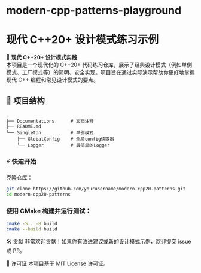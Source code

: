 # modern-cpp-patterns-playground
# 现代 C++20+ 设计模式练习示例

🚀 **现代 C++20+ 设计模式实践**  
本项目是一个现代化的 C++20+ 代码练习仓库，展示了经典设计模式（例如单例模式、工厂模式等）的简明、安全实现。项目旨在通过实际演示帮助你更好地掌握现代 C++ 编程和常见设计模式的要点。


## 📂 项目结构
```
.
├── Documentations      # 文档注释
├── README.md
└── Singleton           # 单例模式
    ├── GlobalConfig    # 全局config读取器 
    └── Logger          # 最简单的Logger
```
### ⚡ 快速开始
克隆仓库：

``` bash
git clone https://github.com/yourusername/modern-cpp20-patterns.git
cd modern-cpp20-patterns
```

### 使用 CMake 构建并运行测试：
``` bash
cmake -S . -B build
cmake --build build
```

🛠️ 贡献
非常欢迎贡献！如果你有改进建议或新的设计模式示例，欢迎提交 issue 或 PR。

📜 许可证
本项目基于 MIT License 许可证。
